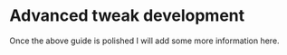 # Advanced tweak development

Once the above guide is polished I will add some more information here.

